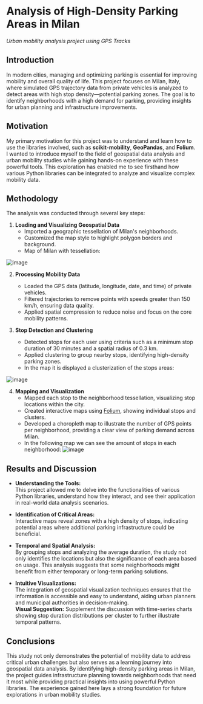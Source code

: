 # Analysis of High-Density Parking Areas in Milan  
*Urban mobility analysis project using GPS Tracks*

## Introduction

In modern cities, managing and optimizing parking is essential for improving mobility and overall quality of life. This project focuses on Milan, Italy, where simulated GPS trajectory data from private vehicles is analyzed to detect areas with high stop density—potential parking zones. The goal is to identify neighborhoods with a high demand for parking, providing insights for urban planning and infrastructure improvements.

## Motivation

My primary motivation for this project was to understand and learn how to use the libraries involved, such as **scikit-mobility**, **GeoPandas**, and **Folium**. I wanted to introduce myself to the field of geospatial data analysis and urban mobility studies while gaining hands-on experience with these powerful tools. This exploration has enabled me to see firsthand how various Python libraries can be integrated to analyze and visualize complex mobility data.

## Methodology

The analysis was conducted through several key steps:

1. **Loading and Visualizing Geospatial Data**  
   - Imported a geographic tessellation of Milan's neighborhoods.
   - Customized the map style to highlight polygon borders and background.
   - Map of Milan with tessellation:
   
![image](https://github.com/user-attachments/assets/ad10a6c2-a42b-49dd-ae85-1e3baa18e2a3)

2. **Processing Mobility Data**  
   - Loaded the GPS data (latitude, longitude, date, and time) of private vehicles.
   - Filtered trajectories to remove points with speeds greater than 150 km/h, ensuring data quality.
   - Applied spatial compression to reduce noise and focus on the core mobility patterns.

3. **Stop Detection and Clustering**  
   - Detected stops for each user using criteria such as a minimum stop duration of 30 minutes and a spatial radius of 0.3 km.
   - Applied clustering to group nearby stops, identifying high-density parking zones.
   - In the map it is displayed a clusterization of the stops areas:
     
![image](https://github.com/user-attachments/assets/af50ecfe-56b8-4891-b55d-7d48fe51ce27)

4. **Mapping and Visualization**  
   - Mapped each stop to the neighborhood tessellation, visualizing stop locations within the city.
   - Created interactive maps using [Folium](https://python-visualization.github.io/folium/), showing individual stops and clusters.
   - Developed a choropleth map to illustrate the number of GPS points per neighborhood, providing a clear view of parking demand across Milan.
   - In the following map we can see the amount of stops in each neighborhood:
![image](https://github.com/user-attachments/assets/0c262c16-fe7b-4892-bc70-0dac75342a2e)


## Results and Discussion

- **Understanding the Tools:**  
  This project allowed me to delve into the functionalities of various Python libraries, understand how they interact, and see their application in real-world data analysis scenarios.

- **Identification of Critical Areas:**  
  Interactive maps reveal zones with a high density of stops, indicating potential areas where additional parking infrastructure could be beneficial.

- **Temporal and Spatial Analysis:**  
  By grouping stops and analyzing the average duration, the study not only identifies the locations but also the significance of each area based on usage. This analysis suggests that some neighborhoods might benefit from either temporary or long-term parking solutions.

- **Intuitive Visualizations:**  
  The integration of geospatial visualization techniques ensures that the information is accessible and easy to understand, aiding urban planners and municipal authorities in decision-making.  
  **Visual Suggestion:** Supplement the discussion with time-series charts showing stop duration distributions per cluster to further illustrate temporal patterns.

## Conclusions

This study not only demonstrates the potential of mobility data to address critical urban challenges but also serves as a learning journey into geospatial data analysis. By identifying high-density parking areas in Milan, the project guides infrastructure planning towards neighborhoods that need it most while providing practical insights into using powerful Python libraries. The experience gained here lays a strong foundation for future explorations in urban mobility studies.
